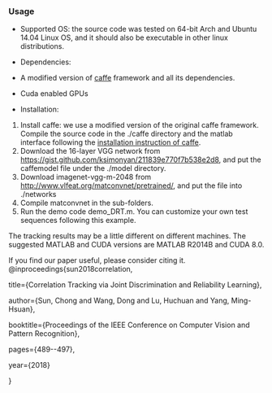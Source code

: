 ### Usage

* Supported OS: the source code was tested on 64-bit Arch and Ubuntu 14.04 Linux OS, and it should also be executable in other linux distributions.

* Dependencies: 
 * A modified version of [caffe](http://caffe.berkeleyvision.org/) framework and all its dependencies. 
 * Cuda enabled GPUs

* Installation: 
 1. Install caffe: we use a modified version of the original caffe framework. Compile the source code in the ./caffe directory and the matlab interface following the [installation instruction of caffe](http://caffe.berkeleyvision.org/installation.html).
 2. Download the 16-layer VGG network from https://gist.github.com/ksimonyan/211839e770f7b538e2d8, and put the caffemodel file under the ./model directory.
 3. Download imagenet-vgg-m-2048 from http://www.vlfeat.org/matconvnet/pretrained/, and put the file into ./networks
 4. Compile matconvnet in the sub-folders.
 5. Run the demo code demo_DRT.m. You can customize your own test sequences following this example.

The tracking results may be a little different on different machines. The suggested MATLAB and CUDA versions are MATLAB R2014B and CUDA 8.0. 

If you find our paper useful, please consider citing it.
@inproceedings{sun2018correlation,

title={Correlation Tracking via Joint Discrimination and Reliability Learning},

author={Sun, Chong and Wang, Dong and Lu, Huchuan and Yang, Ming-Hsuan},

booktitle={Proceedings of the IEEE Conference on Computer Vision and Pattern Recognition},

pages={489--497},

year={2018}

}

